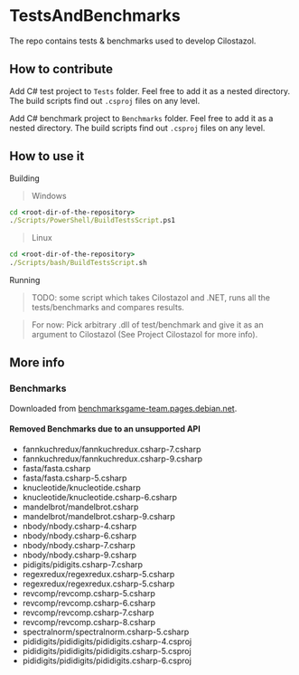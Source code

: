 # TestsAndBenchmarks

The repo contains tests & benchmarks used to develop Cilostazol.

## How to contribute

Add C# test project to `Tests` folder. Feel free to add it as a nested directory. The build scripts find out `.csproj` files on any level.  

Add C# benchmark project to `Benchmarks` folder. Feel free to add it as a nested directory. The build scripts find out `.csproj` files on any level.  

## How to use it

Building

> Windows

```cmd
cd <root-dir-of-the-repository>
./Scripts/PowerShell/BuildTestsScript.ps1
```

> Linux 

```cmd
cd <root-dir-of-the-repository>
./Scripts/bash/BuildTestsScript.sh
```

Running

> TODO: some script which takes Cilostazol and .NET, runs all the tests/benchmarks and compares results.

> For now: Pick arbitrary .dll of test/benchmark and give it as an argument to Cilostazol (See Project Cilostazol for more info).

## More info

### Benchmarks

Downloaded from [benchmarksgame-team.pages.debian.net](https://benchmarksgame-team.pages.debian.net/benchmarksgame/).

#### Removed Benchmarks due to an unsupported API

- fannkuchredux/fannkuchredux.csharp-7.csharp
- fannkuchredux/fannkuchredux.csharp-9.csharp
- fasta/fasta.csharp
- fasta/fasta.csharp-5.csharp
- knucleotide/knucleotide.csharp
- knucleotide/knucleotide.csharp-6.csharp
- mandelbrot/mandelbrot.csharp
- mandelbrot/mandelbrot.csharp-9.csharp
- nbody/nbody.csharp-4.csharp
- nbody/nbody.csharp-6.csharp
- nbody/nbody.csharp-7.csharp
- nbody/nbody.csharp-9.csharp
- pidigits/pidigits.csharp-7.csharp
- regexredux/regexredux.csharp-5.csharp
- regexredux/regexredux.csharp-5.csharp
- revcomp/revcomp.csharp-5.csharp
- revcomp/revcomp.csharp-6.csharp
- revcomp/revcomp.csharp-7.csharp
- revcomp/revcomp.csharp-8.csharp
- spectralnorm/spectralnorm.csharp-5.csharp
- pididigits/pididigits/pididigits.csharp-4.csproj
- pididigits/pididigits/pididigits.csharp-5.csproj
- pididigits/pididigits/pididigits.csharp-6.csproj